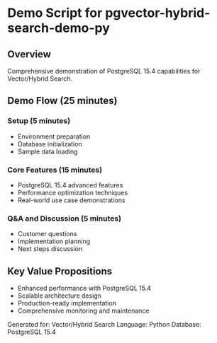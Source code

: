 # Demo Script for pgvector-hybrid-search-demo-py

## Overview
Comprehensive demonstration of PostgreSQL 15.4 capabilities for Vector/Hybrid Search.

## Demo Flow (25 minutes)

### Setup (5 minutes)
- Environment preparation
- Database initialization
- Sample data loading

### Core Features (15 minutes)
- PostgreSQL 15.4 advanced features
- Performance optimization techniques
- Real-world use case demonstrations

### Q&A and Discussion (5 minutes)
- Customer questions
- Implementation planning
- Next steps discussion

## Key Value Propositions
- Enhanced performance with PostgreSQL 15.4
- Scalable architecture design
- Production-ready implementation
- Comprehensive monitoring and maintenance

Generated for: Vector/Hybrid Search
Language: Python
Database: PostgreSQL 15.4
